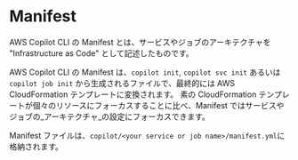 # Manifest

AWS Copilot CLI の Manifest とは、サービスやジョブのアーキテクチャを "Infrastructure as Code" として記述したものです。

AWS Copilot CLI の Manifest は、`copilot init`, `copilot svc init` あるいは `copilot job init` から生成されるファイルで、最終的には AWS CloudFormation テンプレートに変換されます。
素の CloudFormation テンプレートが個々のリソースにフォーカスすることに比べ、Manifest ではサービスやジョブの_アーキテクチャ_の設定にフォーカスできます。

Manifest ファイルは、`copilot/<your service or job name>/manifest.yml`に格納されます。